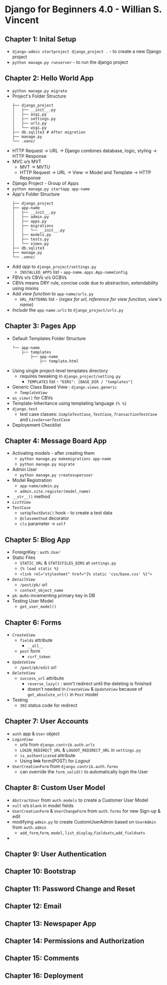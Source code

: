 # Django for Beginners 4.0 - Willian S. Vincent

## Chapter 1: Inital Setup
- `django-admin startproject django_project .` - to create a new Django project
- `python manage.py runserver` - to run the django project

## Chapter 2: Hello World App
- `python manage.py migrate`
- Project's Folder Structure
    ```
    ├── django_project
    │   ├── __init__.py
    |   ├── asgi.py
    │   ├── settings.py
    │   ├── urls.py
    │   └── wsgi.py
    ├── db.sqlite3 # After migration
    ├── manage.py
    └── .venv/
    ```
- HTTP Request -> URL -> Django combines database, logic, styling -> HTTP Response
- MVC v/s MVT
  - MVT -> MVTU
  - HTTP Request -> URL -> View -> Model and Template -> HTTP Response
- Django Project - Group of Apps
- `python manage.py startapp app-name`
- App's Folder Structure
    ```
    ├── django_project
    ├── app-name
    │   ├── __init__.py
    │   ├── admin.py
    │   ├── apps.py
    │   ├── migrations
    │   │   └── __init__.py
    │   ├── models.py
    │   ├── tests.py
    │   └── views.py
    ├── db.sqlite3
    ├── manage.py
    └── .venv/
    ```
- Add *app* to `django_project/settings.py`
  - `INSTALLED_APPS` list - `app-name.apps.App-nameConfig`
- FBVs v/s CBVs v/s GCBVs
- CBVs means DRY rule, concise code due to abstraction, extendability using mixins
- Add *view function* to `app-name/urls.py`
  - `URL_PATTERNS` list - (*regex for url, reference for view function, view's name*)
- *Include* the `app-name.urls` to `django_project/urls.py`
  
## Chapter 3: Pages App
- Default Templates Folder Structure
    ```
    └── app-name
        ├── templates
            ├── app-name
                ├── template.html
    ```
- Using single project-level templates directory
  - requires tweaking in `django_project/setting.py`
    - `TEMPLATES` list - `"DIRS": [BASE_DIR / "templates"]`
- Generic Class Based View : `django.views.generic`
  - *`TemplateView`*
- `as_view()` for CBVs
- Template-Inheritance using templating language `{% %}`
- `django.test`
  - test case classes: *`SimpleTestCase`*, *`TestCase`*, *`TransactionTestCase`* and *`LiveServerTestCase`*
- Deployement Checklist

## Chapter 4: Message Board App
- Activating models - after creating them
  - `python manage.py makemigrations app-name`
  - `python manage.py migrate`
- Admin User
  - `python manage.py createsuperuser`
- Model Registration
  - `app-name/admin.py`
  - `admin.site.register(model_name)`
- `__str__()` method
- *`ListView`*
- *`TestCase`*
  - `setUpTestData()` hook - to create a test data
  - `@classmethod` decorator
  - `cls` parameter -> `self`

## Chapter 5: Blog App
- ForeignKey : `auth.User`
- Static Files
  - `STATIC_URL` & `STATICFILES_DIRS` at `settings.py`
  - `{% load static %}`
  - `<link rel="stylesheet" href="{% static 'css/base.css' %}">`
- *`DetailView`*
  - `/post/pk/` url
  - `context_object_name`
- `pk`: auto-incementing primary key in DB
- Testing User Model
  - `get_user_model()`

## Chapter 6: Forms
- *`CreateView`*
  - `fields` attribute 
    - `__all__`
  - `post` form
    - `csrf_token`
- *`UpdateView`*
  - `/post/pk/edit` url
- *`DeleteView`*
  - `success_url` attribute
    - `reverse_lazy()` : won't redirect until the deleting is finished
    - doesn't needed in *`CreateView`* & *`UpdateView`* because of `get_absolute_url()` in `Post` model
- Testing
  - `302` status code for redirect
  
## Chapter 7: User Accounts
- `auth` app & `User` object
- *`LoginView`*
  - urls from `django.contrib.auth.urls`
  - `LOGIN_REDIRECT_URL` & `LOGOUT_REDIRECT_URL` in `settings.py`
  - `is_authenticated` attribute
  - Using ~~link~~ form(POST) for *Logout*
- `UserCreationForm` from `django.contrib.auth.forms`
  - can override the `form_valid()` to automatically login the User

## Chapter 8: Custom User Model
- `AbstractUser` from `auth.models` to create a Customer User Model
- `null` v/s `blank` in model fields
- `UserCreationForm` & `UserChangeForm` from `auth.forms` for new Sign-up & edit
- modifying `admin.py` to create CustomUserAdmin based on `UserAdmin` from `auth.admin`
  - `add_form`,`form`, `model`, `list_display`,`fieldsets`,`add_fieldsets`
- 




















## Chapter 9: User Authentication
## Chapter 10: Bootstrap
## Chapter 11: Password Change and Reset
## Chapter 12: Email
## Chapter 13: Newspaper App
## Chapter 14: Permissions and Authorization
## Chapter 15: Comments
## Chapter 16: Deployment
